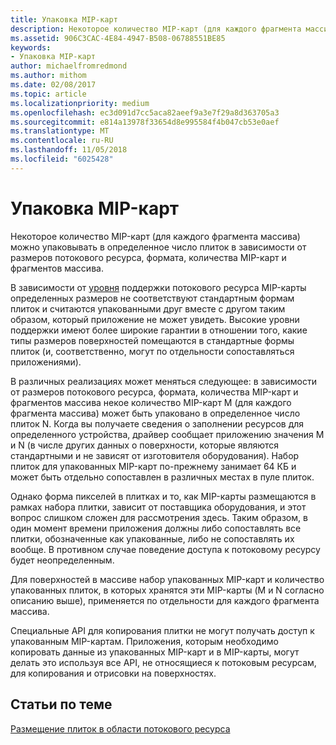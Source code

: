```yaml
---
title: Упаковка MIP-карт
description: Некоторое количество MIP-карт (для каждого фрагмента массива) можно упаковывать в определенное число плиток в зависимости от размеров потокового ресурса, формата, количества MIP-карт и фрагментов массива.
ms.assetid: 906C3CAC-4E84-4947-B508-06788551BE85
keywords:
- Упаковка MIP-карт
author: michaelfromredmond
ms.author: mithom
ms.date: 02/08/2017
ms.topic: article
ms.localizationpriority: medium
ms.openlocfilehash: ec3d091d7cc5aca82aeef9a3e7f29a8d363705a3
ms.sourcegitcommit: e814a13978f33654d8e995584f4b047cb53e0aef
ms.translationtype: MT
ms.contentlocale: ru-RU
ms.lasthandoff: 11/05/2018
ms.locfileid: "6025428"
---
```

# <a name="mipmap-packing"></a>Упаковка MIP-карт


Некоторое количество MIP-карт (для каждого фрагмента массива) можно упаковывать в определенное число плиток в зависимости от размеров потокового ресурса, формата, количества MIP-карт и фрагментов массива.

В зависимости от [уровня](streaming-resources-features-tiers.md) поддержки потокового ресурса MIP-карты определенных размеров не соответствуют стандартным формам плиток и считаются упакованными друг вместе с другом таким образом, который приложение не может увидеть. Высокие уровни поддержки имеют более широкие гарантии в отношении того, какие типы размеров поверхностей помещаются в стандартные формы плиток (и, соответственно, могут по отдельности сопоставляться приложениями).

В различных реализациях может меняться следующее: в зависимости от размеров потокового ресурса, формата, количества MIP-карт и фрагментов массива некое количество MIP-карт M (для каждого фрагмента массива) может быть упаковано в определенное число плиток N. Когда вы получаете сведения о заполнении ресурсов для определенного устройства, драйвер сообщает приложению значения M и N (в числе других данных о поверхности, которые являются стандартными и не зависят от изготовителя оборудования). Набор плиток для упакованных MIP-карт по-прежнему занимает 64 КБ и может быть отдельно сопоставлен в различных местах в пуле плиток.

Однако форма пикселей в плитках и то, как MIP-карты размещаются в рамках набора плитки, зависит от поставщика оборудования, и этот вопрос слишком сложен для рассмотрения здесь. Таким образом, в один момент времени приложения должны либо сопоставлять все плитки, обозначенные как упакованные, либо не сопоставлять их вообще. В противном случае поведение доступа к потоковому ресурсу будет неопределенным.

Для поверхностей в массиве набор упакованных MIP-карт и количество упакованных плиток, в которых хранятся эти MIP-карты (M и N согласно описанию выше), применяется по отдельности для каждого фрагмента массива.

Специальные API для копирования плитки не могут получать доступ к упакованным MIP-картам. Приложения, которым необходимо копировать данные из упакованных MIP-карт и в MIP-карты, могут делать это используя все API, не относящиеся к потоковым ресурсам, для копирования и отрисовки на поверхностях.

## <a name="span-idrelated-topicsspanrelated-topics"></a><span id="related-topics"></span>Статьи по теме


[Размещение плиток в области потокового ресурса](how-a-streaming-resource-s-area-is-tiled.md)

 

 




